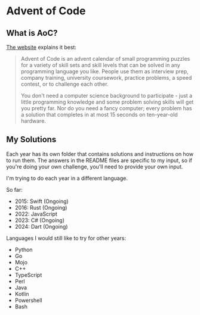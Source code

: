 # Advent of Code

## What is AoC?

[The website](https://adventofcode.com/) explains it best:

> Advent of Code is an advent calendar of small programming puzzles for a variety of skill sets and skill levels that can be solved in any programming language you like. People use them as interview prep, company training, university coursework, practice problems, a speed contest, or to challenge each other.
>
> You don't need a computer science background to participate - just a little programming knowledge and some problem solving skills will get you pretty far. Nor do you need a fancy computer; every problem has a solution that completes in at most 15 seconds on ten-year-old hardware.

## My Solutions

Each year has its own folder that contains solutions and instructions on how to run them. The answers in the README files are specific to my input, so if you're doing your own challenge, you'll need to provide your own input.

I'm trying to do each year in a different language.

So far:

- 2015: Swift (Ongoing)
- 2016: Rust (Ongoing)
- 2022: JavaScript
- 2023: C# (Ongoing)
- 2024: Dart (Ongoing)

Languages I would still like to try for other years:

- Python
- Go
- Mojo
- C++
- TypeScript
- Perl
- Java
- Kotlin
- Powershell
- Bash
